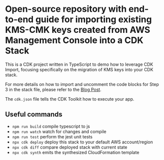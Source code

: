 # Open-source repository with end-to-end guide for importing existing KMS-CMK keys created from AWS Management Console into a CDK Stack

This is a CDK project written in TypeScript to demo how to leverage CDK Import, focusing specifically on the migration of KMS keys into your CDK stack. 

For more details on how to import and uncomment the code blocks for Step 3 in the stack file, please refer to the [Blog Post](https://medium.com/aws-in-plain-english/effectively-managing-your-aws-infrastructure-using-cdk-9190ad7f5fe2).


The `cdk.json` file tells the CDK Toolkit how to execute your app.

## Useful commands

* `npm run build`   compile typescript to js
* `npm run watch`   watch for changes and compile
* `npm run test`    perform the jest unit tests
* `npx cdk deploy`  deploy this stack to your default AWS account/region
* `npx cdk diff`    compare deployed stack with current state
* `npx cdk synth`   emits the synthesized CloudFormation template
